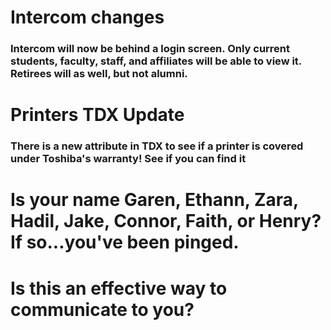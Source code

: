 # Intercom changes
### Intercom will now be behind a login screen. Only current students, faculty, staff, and affiliates will be able to view it. Retirees will as well, but not alumni.

# Printers TDX Update
### There is a new attribute in TDX to see if a printer is covered under Toshiba's warranty! See if you can find it

# Is your name Garen, Ethann, Zara, Hadil, Jake, Connor, Faith, or Henry? If so...you've been pinged.

# Is this an effective way to communicate to you?
